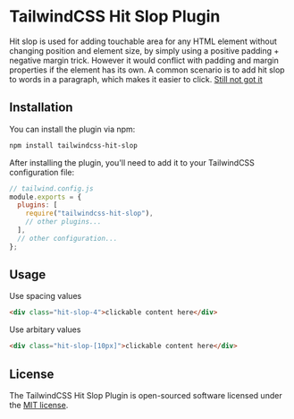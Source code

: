 # TailwindCSS Hit Slop Plugin

Hit slop is used for adding touchable area for any HTML element without changing position and element size, by simply using a positive padding + negative margin trick. However it would conflict with padding and margin properties if the element has its own. A common scenario is to add hit slop to words in a paragraph, which makes it easier to click. [Still not got it](https://css-tricks.com/enhancing-the-clickable-area-size/)

## Installation

You can install the plugin via npm:

```bash
npm install tailwindcss-hit-slop
```

After installing the plugin, you'll need to add it to your TailwindCSS configuration file:

```javascript
// tailwind.config.js
module.exports = {
  plugins: [
    require("tailwindcss-hit-slop"),
    // other plugins...
  ],
  // other configuration...
};
```

## Usage

Use spacing values

```html
<div class="hit-slop-4">clickable content here</div>
```

Use arbitary values

```html
<div class="hit-slop-[10px]">clickable content here</div>
```

## License

The TailwindCSS Hit Slop Plugin is open-sourced software licensed under the [MIT license](https://opensource.org/licenses/MIT).
